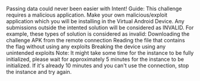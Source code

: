 Passing data could never been easier with Intent!
Guide:
This challenge requires a malicious application.
Make your own malicious/exploit application which you will be installing in the Virtual Android Device.
Any submissions outside the intented solution will be considered as INVALID.
For example, these types of solution is considered as invalid:
    Downloading the challenge APK from the remote connection
    Reading the file that contains the flag without using any exploits
    Breaking the device using any unintended exploits
Note:
It might take some time for the instance to be fully initialized, please wait for approximately 5 minutes for the instance to be initialized. If it's already 10 minutes and you can't use the connection, stop the instance and try again.
